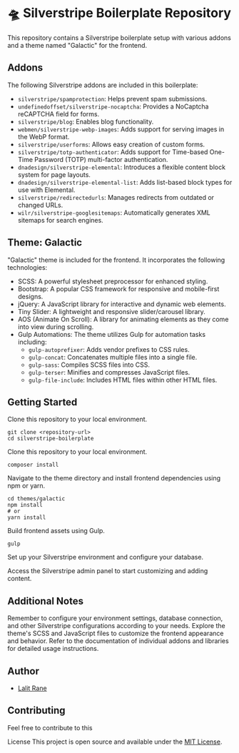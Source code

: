 # :flying_saucer: Silverstripe Boilerplate Repository

This repository contains a Silverstripe boilerplate setup with various addons and a theme named "Galactic" for the frontend.

## Addons

The following Silverstripe addons are included in this boilerplate:

- `silverstripe/spamprotection`: Helps prevent spam submissions.
- `undefinedoffset/silverstripe-nocaptcha`: Provides a NoCaptcha reCAPTCHA field for forms.
- `silverstripe/blog`: Enables blog functionality.
- `webmen/silverstripe-webp-images`: Adds support for serving images in the WebP format.
- `silverstripe/userforms`: Allows easy creation of custom forms.
- `silverstripe/totp-authenticator`: Adds support for Time-based One-Time Password (TOTP) multi-factor authentication.
- `dnadesign/silverstripe-elemental`: Introduces a flexible content block system for page layouts.
- `dnadesign/silverstripe-elemental-list`: Adds list-based block types for use with Elemental.
- `silverstripe/redirectedurls`: Manages redirects from outdated or changed URLs.
- `wilr/silverstripe-googlesitemaps`: Automatically generates XML sitemaps for search engines.

## Theme: Galactic

"Galactic" theme is included for the frontend. It incorporates the following technologies:

- SCSS: A powerful stylesheet preprocessor for enhanced styling.
- Bootstrap: A popular CSS framework for responsive and mobile-first designs.
- jQuery: A JavaScript library for interactive and dynamic web elements.
- Tiny Slider: A lightweight and responsive slider/carousel library.
- AOS (Animate On Scroll): A library for animating elements as they come into view during scrolling.
- Gulp Automations: The theme utilizes Gulp for automation tasks including:
  - `gulp-autoprefixer`: Adds vendor prefixes to CSS rules.
  - `gulp-concat`: Concatenates multiple files into a single file.
  - `gulp-sass`: Compiles SCSS files into CSS.
  - `gulp-terser`: Minifies and compresses JavaScript files.
  - `gulp-file-include`: Includes HTML files within other HTML files.

## Getting Started

Clone this repository to your local environment.

```
git clone <repository-url>
cd silverstripe-boilerplate
```

Clone this repository to your local environment.

```
composer install

```

Navigate to the theme directory and install frontend dependencies using npm or yarn.

```
cd themes/galactic
npm install
# or
yarn install

```

Build frontend assets using Gulp.

```
gulp

```
Set up your Silverstripe environment and configure your database.

Access the Silverstripe admin panel to start customizing and adding content.

## Additional Notes
Remember to configure your environment settings, database connection, and other Silverstripe configurations according to your needs.
Explore the theme's SCSS and JavaScript files to customize the frontend appearance and behavior.
Refer to the documentation of individual addons and libraries for detailed usage instructions.

## Author

- [Lalit Rane](https://lalitrane.dev)

## Contributing

Feel free to contribute to this

License
This project is open source and available under the [MIT License](LICENSE).
